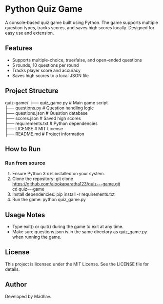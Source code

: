 # Python Quiz Game

A console-based quiz game built using Python. The game supports multiple question types, tracks scores, and saves high scores locally. Designed for easy use and extension.

## Features

- Supports multiple-choice, true/false, and open-ended questions  
- 5 rounds, 10 questions per round  
- Tracks player score and accuracy  
- Saves high scores to a local JSON file  

## Project Structure

quiz-game/
├── quiz_game.py         # Main game script  
├── questions.py         # Question handling logic  
├── questions.json       # Question database  
├── scores.json          # Saved high scores  
├── requirements.txt     # Python dependencies  
├── LICENSE              # MIT License  
├── README.md            # Project information  

## How to Run

### Run from source

1. Ensure Python 3.x is installed on your system.  
2. Clone the repository:
   git clone https://github.com/alookaparatha123/quiz---game.git  
   cd quiz---game  
3. Install dependencies:
   pip install -r requirements.txt  
4. Run the game:
   python quiz_game.py  

## Usage Notes

- Type exit() or quit() during the game to exit at any time.  
- Make sure questions.json is in the same directory as quiz_game.py when running the game.  

## License

This project is licensed under the MIT License. See the LICENSE file for details.  

## Author

Developed by Madhav.

